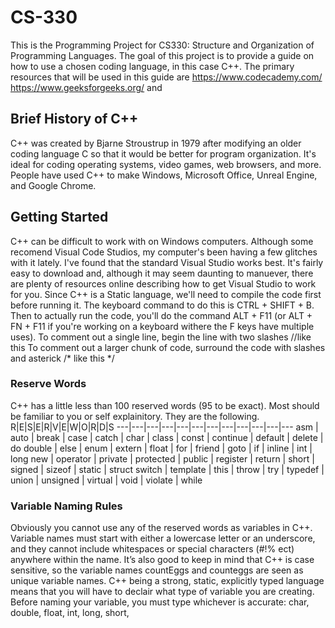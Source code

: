 # CS-330

This is the Programming Project for CS330: Structure and Organization of Programming Languages. The goal of this project is to provide a guide on how to use a chosen coding language, in this case C++. The primary resources that will be used in this guide are https://www.codecademy.com/ https://www.geeksforgeeks.org/ and 

## Brief History of C++
C++ was created by Bjarne Stroustrup in 1979 after modifying an older coding language C so that it would be better for program organization. It's ideal for coding operating systems, video games, web browsers, and more. People have used C++ to make Windows, Microsoft Office, Unreal Engine, and Google Chrome.

## Getting Started
C++ can be difficult to work with on Windows computers. Although some recomend Visual Code Studios, my computer's been having a few glitches with it lately. I've found that the standard Visual Studio works best. It's fairly easy to download and, although it may seem daunting to manuever, there are plenty of resources online describing how to get Visual Studio to work for you. Since C++ is a Static language, we'll need to compile the code first before running it. The keyboard command to do this is CTRL + SHIFT + B. Then to actually run the code, you'll do the command ALT + F11 (or ALT + FN + F11 if you're working on a keyboard withere the F keys have multiple uses).
To comment out a single line, begin the line with two slashes
//like this
To comment out a larger chunk of code, surround the code with slashes and asterick
/* like this */

### Reserve Words
C++ has a little less than 100 reserved words (95 to be exact). Most should be familiar to you or self explainitory. They are the following.
R|E|S|E|R|V|E|W|O|R|D|S
---|---|---|---|---|---|---|---|---|---|---|---
asm | auto | break | case | catch | char | class | const | continue | default | delete | do 
double | else | enum | extern | float | for | friend | goto | if | inline | int | long
new | operator | private | protected | public | register | return | short | signed | sizeof | static | struct
switch | template | this | throw | try | typedef | union | unsigned | virtual | void | violate | while

### Variable Naming Rules
Obviously you cannot use any of the reserved words as variables in C++. Variable names must start with either a lowercase letter or an underscore, and they cannot include whitespaces or special characters (#!% ect) anywhere within the name. It’s also good to keep in mind that C++ is case sensitive, so the variable names countEggs and counteggs are seen as unique variable names.
C++ being a strong, static, explicitly typed language means that you will have to declair what type of variable you are creating. Before naming your variable, you must type whichever is accurate: char, double, float, int, long, short, 
